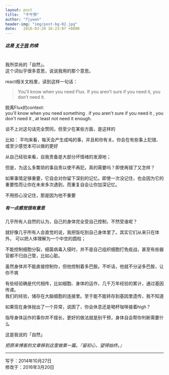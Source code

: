 ```yaml
---
layout: post
title:  "不干预"
author: "fjywan"
header-img: "img/post-bg-02.jpg"
date:   2016-03-20 16:23:07 +0800
---
```

##### 这是 <a href="/about/">关于我</a> 的续
<br>
我所崇尚的「自然」。<br>
这个词似乎很多意思，说说我用的那个意思。

react相关文档里，读到这样一句话：

>You’ll know when you need Flux. If you aren’t sure if you need it, you don’t need it.

脱离Flux的context:<br>
you'll know when you need something . if you aren't sure if you need it , you don't need it , at least not need it enough.  

谈不上对这句话完全赞同，但至少在某些方面，是这样的

比如：
平均来看，每天会产生成吨的事，并且和你有关。你会在有些事上犯错、或至少感觉本可以做的更好

从自己经验来看，自我责备是大部分坏情绪的发源地；

但是，为这么多繁琐的事自责以使不再犯，真的需要吗？即使再错了又怎样？

如果事情足够重要，它自会对你留下深刻的记忆。即使一次没记住，也会因为它的重要性而让你在未来多次遇到，而重复自会让你加深记忆。
                      
不用担心没记住，那是因为他不重要


##### 有一点感觉很有意思

几乎所有人自然的认为，自己的身体完全受自己控制，不然受谁呢？

就好像几乎所有人会直觉的说，我把饭吃到自己身体里了。其实它们从来只在体外，
可以把人体理解为一个中空的圆柱；

不能控制细胞分裂，细菌病毒入侵时，并不是自己组织细胞打免疫战，甚至有些器官都不归自己管，比如心脏。

虽然身体并不能直接控制你，但他控制着多巴胺。不听话，他就不分泌多巴胺，让你不爽

有些经验确是代代相传，比如细胞、身体的运作，几千万年经验的累计，通过基因传递。<br>
我们的经验，储存在大脑细胞的连接里。至于能不能转存到基因里遗传，我不知道

如果现在身体抛出了一个异常，说困了，你会休息还是喝杯咖啡接着high？

指导身体运作的事你并不擅长，更好的做法就是别干预，身体自会帮你判断需要什么

这是我说的「自然」
<p class="text-right">
  <i class="btn">把原来博客的文章移到这里做第一篇。『留初心，望得始终。』</i>
</p>

<hr>
<p class="text-right text-muted">
        写于：2014年10月27日<br>
        修改于：2016年3月20日
</p>

